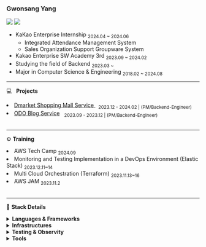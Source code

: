 ### Gwonsang Yang 

<a href="https://velog.io/@gwon477/posts" target="_blank"><img src="https://img.shields.io/badge/gwon477-20C997?style=flat-square&logo=velog&logoColor=white"/></a> <a href="https://www.linkedin.com/in/%EA%B6%8C%EC%83%81-%EC%96%91-b3743a250/" target="_blank"><img src="https://img.shields.io/badge/GwonsangYang-0A66C2?style=flat-square&logo=Linkedin&logoColor=white"/></a>


- KaKao Enterprise Internship <sub> 2024.04 ~ 2024.06</sub>
  - Integrated Attendance Management System
  - Sales Organization Support Groupware System
- Kakao Enterprise SW Academy 3rd  <sub> 2023.09 ~ 2024.02</sub>
- Studying the field of Backend  <sub> 2023.03 ~ </sub>
- Major in Computer Science & Engineering  <sub> 2018.02 ~ 2024.08</sub>


---

💻 &nbsp;<b> Projects </b>

<li><a href="https://github.com/gwon477/Dmarket"> Dmarket Shopping Mall Service </a> &nbsp; <sub> 2023.12 - 2024.02 | (PM/Backend-Engineer) </sub></li>
<li> <a href="https://github.com/gwon477/ODO-Blog-Service"> ODO Blog Service</a> &nbsp; <sub> 2023.09 - 2023.12 | (PM/Backend-Engineer) </sub> </li>

<br>

---

⚙️ <b>Training</b>
<li>AWS Tech Camp <sub>2024.09</sub> </li>
<li>Monitoring and Testing Implementation in a DevOps Environment (Elastic Stack) <sub>2023.12.11~14</sub> </li>
<li>Multi Cloud Orchestration (Terraform) <sub> 2023.11.13~16 </sub></li>
<li> AWS JAM <sub> 2023.11.2 </sub> </li>

<br>

---

📝 <b>Stack Details </b>
  
<details>
<summary> <strong>Languages & Frameworks</strong> </summary>
  
  |Subcategory|Details|
  |:------|:---|
  |Programming Languages|Java, Python|
  |Web Frameworks|Spring Boot, Spring, NestJS|
  |Data Access|JPA, MyBatis, Prisma|
  |etc|JWT, Spring Security, Spring Batch, Spring Cloud|
  
</details>

<details>
<summary> <strong>Infrastructures</strong>  </summary>
  
  |Subcategory|Details|
  |:------|:---|
  |Cloud|AWS, KC|
  |Deploy|GitActions, Jenkins, Docker|
  |DataBase(RDB)|Mysql, MariaDB, Redis|
  |DataBase(Nosql)|MongoDB|
  
</details>
<details>
<summary> <strong>Testing & Observity</strong>  </summary>
  
  |Subcategory|Details|
  |:------|:---|
  |Testing|Junit5, JMeter|
  |Observity|Prometeus, Grafana|
  
</details>
<details>
<summary> <strong>Tools</strong>  </summary>
  
  |Subcategory|Details|
  |:------|:---|
  |Development|Intellij, VScode|
  |Collaboration|Notion, Jira, Figma, Slack, Canva|
  |Version Controll|Github|
  
</details>



